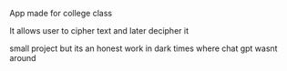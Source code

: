 App made for college class 

It allows user to cipher text and later decipher it 

small project but its an honest work in dark times where chat gpt wasnt around 
